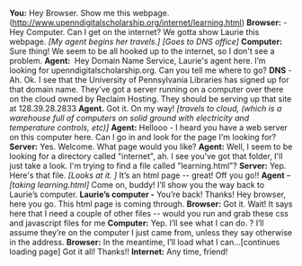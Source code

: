 
**You:** Hey Browser. Show me this webpage. (http://www.upenndigitalscholarship.org/internet/learning.html)
**Browser:** - Hey Computer. Can I get on the internet? We gotta show Laurie this webpage.
*[My agent begins her travels.]*
*[Goes to DNS office]*
**Computer:** Sure thing! We seem to be all hooked up to the internet, so I don't see a problem.
**Agent:**  Hey Domain Name Service, Laurie's agent here. I’m looking for upenndigitalscholarship.org. Can you tell me where to go?
**DNS** - Ah. Ok. I see that the University of Pennsylvania Libraries has signed up for that domain name. They’ve got a server running on a computer over there on the cloud owned by Reclaim Hosting. They should be serving up that site at 128.39.28.2833
**Agent.** Got it. On my way!
*[travels to cloud, (which is a warehouse full of computers on solid ground with electricity and temperature controls, etc)]*
**Agent:** Hellooo - I heard you have a web server on this computer here. Can I go in and look for the page I'm looking for?
**Server:** Yes. Welcome. What page would you like?
**Agent:** Well, I seem to be looking for a directory called "internet", ah. I see you've got that folder, I'll just take a look. I'm trying to find a file called "learning.html"?
**Server:** Yep. Here's that file. 
*[Looks at it. ]*
It’s an html page -- great! Off you go!!
**Agent** – *[taking learning.html]* Come on, buddy! I’ll show you the way back to Laurie’s computer.
**Laurie’s computer -** You’re back! Thanks! Hey browser, here you go. This html page is coming through.
**Browser:** Got it. Wait! It says here that I need a couple of other files -- would you run and grab these css and javascript files for me
**Computer:** Yep. I’ll see what I can do. ? I’ll assume they’re on the computer I just came from, unless they say otherwise in the address.
**Browser:** In the meantime, I’ll load what I can…[continues loading page] Got it all! Thanks!!
**Internet:** Any time, friend!
